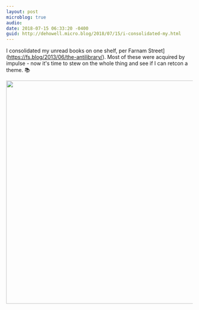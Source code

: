 ```yaml
---
layout: post
microblog: true
audio: 
date: 2018-07-15 06:33:20 -0400
guid: http://dehowell.micro.blog/2018/07/15/i-consolidated-my.html
---
```

I consolidated my unread books on one shelf, per Farnam Street](https://fs.blog/2013/06/the-antilibrary/). Most of these were acquired by impulse - now it's time to stew on the whole thing and see if I can retcon a theme. 📚

<img src="http://dehowell.micro.blog/uploads/2018/be4300c2a5.jpg" width="600" height="600" />
